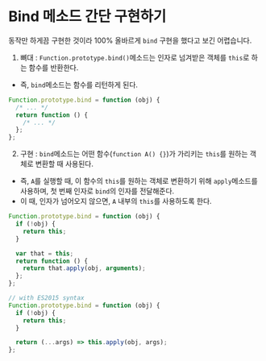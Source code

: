 # Bind 메소드 간단 구현하기
동작만 하게끔 구현한 것이라 100% 올바르게 `bind` 구현을 했다고 보긴 어렵습니다.

1. 뼈대 : `Function.prototype.bind()`메소드는 인자로 넘겨받은 객체를 `this`로 하는 함수를 반환한다.
  - 즉, `bind`메소드는 함수를 리턴하게 된다.
```js
Function.prototype.bind = function (obj) {
  /* ... */
  return function () {
    /* ... */
  };
};
```
2. 구현 : `bind`메소드는 어떤 함수(`function A() {}`)가 가리키는 `this`를 원하는 객체로 변환할 때 사용된다.
  - 즉, `A`를 실행할 때, 이 함수의 `this`를 원하는 객체로 변환하기 위해 `apply`메소드를 사용하며, 첫 번째 인자로 `bind`의 인자를 전달해준다.
  - 이 때, 인자가 넘어오지 않으면, `A` 내부의 `this`를 사용하도록 한다.
```js
Function.prototype.bind = function (obj) {
  if (!obj) {
    return this;
  }

  var that = this;
  return function () {
    return that.apply(obj, arguments);
  };
};

// with ES2015 syntax
Function.prototype.bind = function (obj) {
  if (!obj) {
    return this;
  }

  return (...args) => this.apply(obj, args);
};
```

